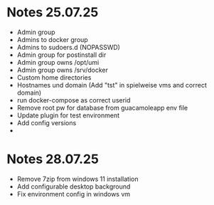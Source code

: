 # Notes 25.07.25

- Admin group
- Admins to docker group
- Admins to sudoers.d (NOPASSWD)
- Admin group for postinstall dir
- Admin group owns /opt/umi
- Admin group owns /srv/docker
- Custom home directories
- Hostnames und domain (Add "tst" in spielweise vms and correct domain)
- run docker-compose as correct userid
- Remove root pw for database from guacamoleapp env file
- Update plugin for test environment
- Add config versions
-

# Notes 28.07.25

- Remove 7zip from windows 11 installation
- Add configurable desktop background
- Fix environment config in windows vm
